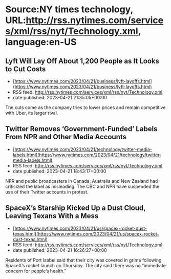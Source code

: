 # Source:NY times technology, URL:http://rss.nytimes.com/services/xml/rss/nyt/Technology.xml, language:en-US

## Lyft Will Lay Off About 1,200 People as It Looks to Cut Costs
 - [https://www.nytimes.com/2023/04/21/business/lyft-layoffs.html](https://www.nytimes.com/2023/04/21/business/lyft-layoffs.html)
 - RSS feed: http://rss.nytimes.com/services/xml/rss/nyt/Technology.xml
 - date published: 2023-04-21 21:35:05+00:00

The cuts come as the company tries to lower prices and remain competitive with Uber, its larger rival.

## Twitter Removes ‘Government-Funded’ Labels From NPR and Other Media Accounts
 - [https://www.nytimes.com/2023/04/21/technology/twitter-media-labels.html](https://www.nytimes.com/2023/04/21/technology/twitter-media-labels.html)
 - RSS feed: http://rss.nytimes.com/services/xml/rss/nyt/Technology.xml
 - date published: 2023-04-21 18:43:17+00:00

NPR and public broadcasters in Canada, Australia and New Zealand had criticized the label as misleading. The CBC and NPR have suspended the use of their Twitter accounts in protest.

## SpaceX’s Starship Kicked Up a Dust Cloud, Leaving Texans With a Mess
 - [https://www.nytimes.com/2023/04/21/us/spacex-rocket-dust-texas.html](https://www.nytimes.com/2023/04/21/us/spacex-rocket-dust-texas.html)
 - RSS feed: http://rss.nytimes.com/services/xml/rss/nyt/Technology.xml
 - date published: 2023-04-21 16:26:27+00:00

Residents of Port Isabel said that their city was covered in grime following SpaceX’s rocket launch on Thursday. The city said there was no “immediate concern for people’s health.”

